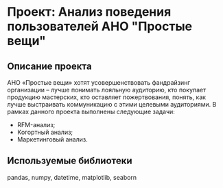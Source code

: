 # Проект: Анализ поведения пользователей АНО "Простые вещи"
## Описание проекта
АНО «Простые вещи» хотят усовершенствовать фандрайзинг организации – лучше понимать лояльную аудиторию, кто покупает продукцию мастерских, кто оставляет пожертвования, понять, как лучше выстраивать коммуникацию с этими целевыми аудиториями. В рамках данного проекта выполнены следующие задачи:
- RFM-анализ;
- Когортный анализ;
- Маркетинговый анализ.
## Используемые библиотеки
pandas, numpy, datetime, matplotlib, seaborn

